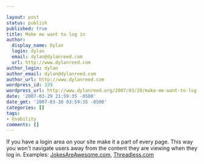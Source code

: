 ```yaml
---

layout: post
status: publish
published: true
title: Make me want to log in
author:
  display_name: Dylan
  login: dylan
  email: dylan@dylanreed.com
  url: http://www.dylanreed.com
author_login: dylan
author_email: dylan@dylanreed.com
author_url: http://www.dylanreed.com
wordpress_id: 329
wordpress_url: http://www.dylanreed.org/2007/03/29/make-me-want-to-log-in/
date: '2007-03-29 21:59:35 -0500'
date_gmt: '2007-03-30 03:59:35 -0500'
categories: []
tags:
- Usability
comments: []
---
```


If you have a login area on your site make it a part of every page. This way you won't navigate users away from the content they are viewing when they log in. Examples: [JokesAreAwesome.com][1], [Threadless.com][2]

   [1]: http://www.jokesareawesome.com
   [2]: http://www.threadless.com

